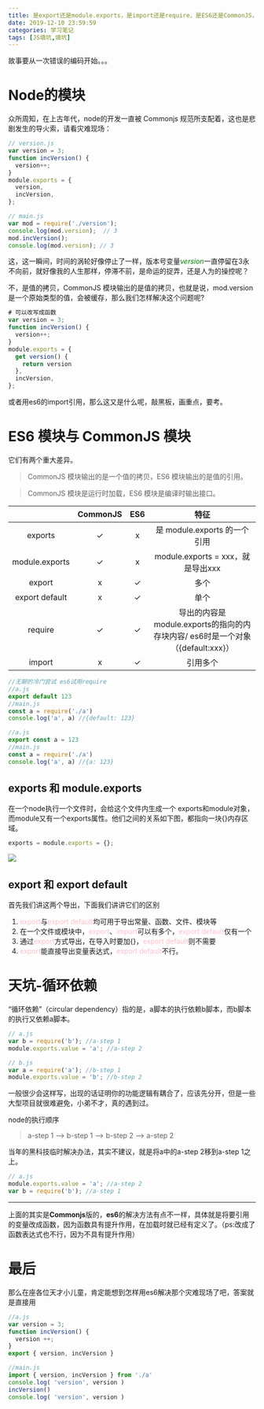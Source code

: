 ```yaml
---
title: 是export还是module.exports，是import还是require，是ES6还是CommonJS，是爱❤️还是责任？
date: 2019-12-10 23:59:59
categories: 学习笔记
tags: [JS填坑,填坑]
---
```

故事要从一次错误的编码开始。。。
<!-- more -->
# Node的模块
众所周知，在上古年代，node的开发一直被 Commonjs 规范所支配着，这也是悲剧发生的导火索，请看灾难现场：

```js
// version.js
var version = 3;
function incVersion() {
  version++;
}
module.exports = {
  version,
  incVersion,
};

// main.js
var mod = require('./version');
console.log(mod.version);  // 3
mod.incVersion();
console.log(mod.version); // 3
```
这，这一瞬间，时间的涡轮好像停止了一样，版本号变量<font color="green">*version*</font>一直停留在3永不向前，就好像我的人生那样，停滞不前，是命运的捉弄，还是人为的操控呢？

不，是值的拷贝，CommonJS 模块输出的是值的拷贝，也就是说，mod.version是一个原始类型的值，会被缓存，那么我们怎样解决这个问题呢?
```js
# 可以改写成函数
var version = 3;
function incVersion() {
  version++;
}
module.exports = {
  get version() {
    return version
  },
  incVersion,
};
```
或者用es6的import引用，那么这又是什么呢，敲黑板，画重点，要考。

# ES6 模块与 CommonJS 模块
它们有两个重大差异。

>CommonJS 模块输出的是一个值的拷贝，ES6 模块输出的是值的引用。

>CommonJS 模块是运行时加载，ES6 模块是编译时输出接口。

|       | CommonJS | ES6 | 特征 |
| :----:| :----:| :----: | :--: |
| exports | ✓ | x | 是 module.exports 的一个引用 |
| module.exports | ✓ | x | module.exports = xxx，就是导出xxx |
| export | x | ✓ | 多个 |
| export default | x | ✓ | 单个 |
| require | ✓ | ✓ | 导出的内容是module.exports的指向的内存块内容/ es6时是一个对象（{default:xxx}）|
| import | x | ✓ | 引用多个 |

```js
//无聊的冷门尝试 es6试用require
//a.js
export default 123
//main.js
const a = require('./a')
console.log('a', a) //{default: 123}

//a.js
export const a = 123
//main.js
const a = require('./a')
console.log('a', a) //{a: 123}
```
## exports 和 module.exports
在一个node执行一个文件时，会给这个文件内生成一个 exports和module对象，
而module又有一个exports属性。他们之间的关系如下图，都指向一块{}内存区域。
```js
exports = module.exports = {};
```
![](/images/module/exports.png)

## export 和 export default
首先我们讲这两个导出，下面我们讲讲它们的区别
1. <font color="pink">export</font>与<font color="pink">export default</font>均可用于导出常量、函数、文件、模块等
2. 在一个文件或模块中，<font color="pink">export</font>、<font color="pink">import</font>可以有多个，<font color="pink">export default</font>仅有一个
3. 通过<font color="pink">export</font>方式导出，在导入时要加{}，<font color="pink">export default</font>则不需要
4. <font color="pink">export</font>能直接导出变量表达式，<font color="pink">export default</font>不行。

# 天坑-循环依赖
“循环依赖”（circular dependency）指的是，a脚本的执行依赖b脚本，而b脚本的执行又依赖a脚本。
```js
// a.js
var b = require('b'); //a-step 1
module.exports.value = 'a'; //a-step 2

// b.js
var a = require('a'); //b-step 1
module.exports.value = 'b'; //b-step 2
```
一般很少会这样写，出现的话证明你的功能逻辑有耦合了，应该先分开，但是一些大型项目就很难避免，小弟不才，真的遇到过。

node的执行顺序
 >a-step 1 –> b-step 1 –> b-step 2 –> a-step 2

 当年的黑科技临时解决办法，其实不建议，就是将a中的a-step 2移到a-step 1之上。
 ```js
 // a.js
module.exports.value = 'a'; //a-step 2
var b = require('b'); //a-step 1
 ```
---
上面的其实是**Commonjs**版的，**es6**的解决方法有点不一样，具体就是将要引用的变量改成函数，因为函数具有提升作用，在加载时就已经有定义了。（ps:改成了函数表达式也不行，因为不具有提升作用）
# 最后
那么在座各位天才小儿童，肯定能想到怎样用es6解决那个灾难现场了吧，答案就是直接用
```js
//a.js
var version = 3;
function incVersion() {
  version ++;
}
export { version, incVersion }

//main.js
import { version, incVersion } from './a'
console.log( 'version', version )
incVersion()
console.log( 'version', version )
```